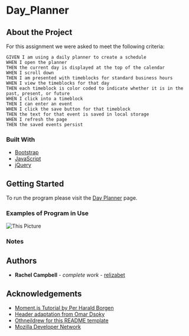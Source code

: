 # Day_Planner

## About the Project

For this assignment we were asked to meet the following criteria:

    GIVEN I am using a daily planner to create a schedule
    WHEN I open the planner
    THEN the current day is displayed at the top of the calendar
    WHEN I scroll down
    THEN I am presented with timeblocks for standard business hours
    WHEN I view the timeblocks for that day
    THEN each timeblock is color coded to indicate whether it is in the past, present, or future
    WHEN I click into a timeblock
    THEN I can enter an event
    WHEN I click the save button for that timeblock
    THEN the text for that event is saved in local storage
    WHEN I refresh the page
    THEN the saved events persist

### Built With

- <a href="https://getbootstrap.com/">Bootstrap</a>
- <a href="https://developer.mozilla.org/en-US/docs/Web/javascript">JavaScript</a>
- <a href="https://api.jquery.com/">jQuery</a>

## Getting Started

To run the program please visit the <a href="https://relizabet.github.io/Day_Planner/">Day Planner</a> page.

### Examples of Program in Use

![This Picture]()

### Notes

## Authors

- **Rachel Campbell** - _complete work_ - [relizabet](https://github.com/relizabet)

## Acknowledgements

- <a href="https://scrimba.com/casts/cwpDGhG">Moment.js Tutorial by Per Harald Borgen</a>
- <a href="https://codepen.io/linux/pen/aEQKWP">Header adaptation from Omar Dsoky</a>
- <a href="https://github.com/othneildrew/Best-README-Template">Othneildrew for this README template</a>
- <a href="https://developer.mozilla.org/en-US/">Mozilla Developer Network</a>
